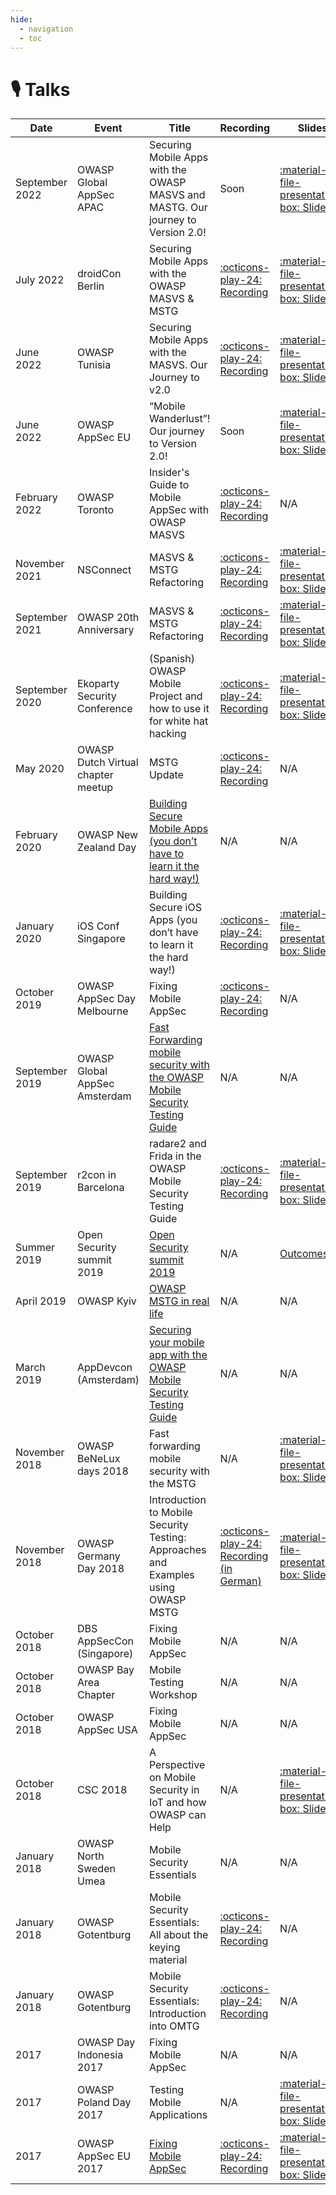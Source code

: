 ```yaml
---
hide:
  - navigation
  - toc
---
```


# &#127897; Talks

| Date | Event | Title | Recording | Slides |
|---|-------|------------------|-----|-----|
| September 2022 | OWASP Global AppSec APAC | Securing Mobile Apps with the OWASP MASVS and MASTG. Our journey to Version 2.0! | Soon | [:material-file-presentation-box: Slides](https://drive.google.com/file/d/1jXBIOw0Tqsi2VvumtMHFGhwkh3nzLgS7/view?usp=sharing) |
| July 2022 | droidCon Berlin | Securing Mobile Apps with the OWASP MASVS & MSTG | [:octicons-play-24: Recording](https://www.droidcon.com/2022/08/02/securing-mobile-apps-with-owasp-masvs-mstg-3/) | [:material-file-presentation-box: Slides](https://drive.google.com/file/d/1ZWZ-6W08nMOGpi-7vAhwnS09HvMFqExw/view?usp=sharing) |
| June 2022 | OWASP Tunisia | Securing Mobile Apps with the MASVS. Our Journey to v2.0 | [:octicons-play-24: Recording](https://www.youtube.com/watch?v=mQbYm1UKNXE) | [:material-file-presentation-box: Slides](https://drive.google.com/file/d/1EhRjS8eW8s-RrQRatFXnsoZqNYTZsHm0/view?usp=sharing) |
| June 2022 | OWASP AppSec EU | “Mobile Wanderlust”! Our journey to Version 2.0! | Soon | [:material-file-presentation-box: Slides](https://drive.google.com/file/d/1XD29n2Rtu3hEjcm235ZqQpelQ0sJvgTw/view?usp=sharing) |
| February 2022 | OWASP Toronto | Insider's Guide to Mobile AppSec with OWASP MASVS | [:octicons-play-24: Recording](https://youtu.be/qddf7MSpdK4) | N/A |
| November 2021 | NSConnect | MASVS & MSTG Refactoring | [:octicons-play-24: Recording](https://events.bizzabo.com/NSConnect21/agenda/session/634089) | [:material-file-presentation-box: Slides](https://drive.google.com/file/d/18-SMIDaNFPKHK8V6wWQqvj0UTu4toteQ/view?usp=sharing) |
| September 2021 | OWASP 20th Anniversary | MASVS & MSTG Refactoring | [:octicons-play-24: Recording](https://youtu.be/DFkCiNE2-MY) | [:material-file-presentation-box: Slides](https://drive.google.com/file/d/1UAloD0oGn9sVcMc5qPkjfKDtyUlH46tp/view?usp=sharing) |
| September 2020 | Ekoparty Security Conference | (Spanish) OWASP Mobile Project and how to use it for white hat hacking | [:octicons-play-24: Recording](https://www.youtube.com/watch?v=Son1elZ_0bw) | [:material-file-presentation-box: Slides](https://docs.google.com/presentation/d/1DLN5osuMjTi4hpanipCglUxYkH_gvitNyJjuv6s7SRk/edit?usp=sharing) |
| May 2020 | OWASP Dutch Virtual chapter meetup | MSTG Update | [:octicons-play-24: Recording](https://youtu.be/cuB8TNT0rMw?t=1999) | N/A |
| February 2020 | OWASP New Zealand Day | [Building Secure Mobile Apps (you don’t have to learn it the hard way!)](https://owasp.org/www-event-2020-NewZealandDay/) |  N/A | N/A |
| January 2020 | iOS Conf Singapore | Building Secure iOS Apps (you don’t have to learn it the hard way!) | [:octicons-play-24: Recording](https://engineers.sg/video/building-secure-ios-apps-you-don-t-have-to-learn-it-the-hard-way-ios-conf-sg-2020--3932) | [:material-file-presentation-box: Slides](http://bit.ly/2QRrSZ2) |
| October 2019 | OWASP AppSec Day Melbourne | Fixing Mobile AppSec | [:octicons-play-24: Recording](https://youtu.be/Jm_i6I5B1HM) | N/A |
| September 2019 | OWASP Global AppSec Amsterdam | [Fast Forwarding mobile security with the OWASP Mobile Security Testing Guide](https://sched.co/TepC) | N/A | N/A |
| September 2019 | r2con in Barcelona | radare2 and Frida in the OWASP Mobile Security Testing Guide | [:octicons-play-24: Recording](https://www.youtube.com/watch?v=BXwWBoRmh_4) | [:material-file-presentation-box: Slides](https://github.com/radareorg/r2con2019/tree/master/talks/r2_and_frida_owasp_mstg) |
| Summer 2019 | Open Security summit 2019 | [Open Security summit 2019](https://drive.google.com/file/d/1IS610Y-M8kVC4bTgE2qrB2ikl_A85k-M/view?usp=sharing) | N/A | [Outcomes](https://drive.google.com/file/d/1NNK5iLXX3taRjRd6HhNzyUMomO3g8WmC/view?usp=sharing) |
| April 2019 | OWASP Kyiv | [OWASP MSTG in real life](https://www.youtube.com/watch?v=BTkXlsTQtlI&feature=youtu.be) | N/A | N/A |
| March 2019 | AppDevcon (Amsterdam) | [Securing your mobile app with the OWASP Mobile Security Testing Guide](https://appdevcon.nl/session/securing-your-mobile-app-with-the-owasp-mobile-security-testing-guide/) | N/A | N/A |
| November 2018 | OWASP BeNeLux days 2018 | Fast forwarding mobile security with the MSTG | N/A | [:material-file-presentation-box: Slides](https://drive.google.com/file/d/1B6ZnTHmnNJjChKPtYFGy9E5DO-WLAVVF/view?usp=sharing) |
| November 2018 | OWASP Germany Day 2018 | Introduction to Mobile Security Testing: Approaches and Examples using OWASP MSTG | [:octicons-play-24: Recording (in German)](https://www.youtube.com/watch?v=FKlj6uM0Qv8) | [:material-file-presentation-box: Slides](https://owasp.github.io/german-owasp-day/archive/2018/) |
| October 2018 | DBS AppSecCon (Singapore) | Fixing Mobile AppSec | N/A | N/A |
| October 2018 | OWASP Bay Area Chapter | Mobile Testing Workshop | N/A | N/A |
| October 2018 | OWASP AppSec USA | Fixing Mobile AppSec | N/A | N/A |
| October 2018 | CSC 2018 | A Perspective on Mobile Security in IoT and how OWASP can Help | N/A | [:material-file-presentation-box: Slides](https://fr.slideshare.net/RomualdSZKUDLAREK/mobile-security-at-owasp-masvs-and-mstg)
| January 2018 | OWASP North Sweden Umea | Mobile Security Essentials | N/A | N/A |
| January 2018 | OWASP Gotentburg | Mobile Security Essentials: All about the keying material | [:octicons-play-24: Recording](https://www.youtube.com/watch?v=Yeybnej03lw) | N/A |
| January 2018 | OWASP Gotentburg | Mobile Security Essentials: Introduction into OMTG | [:octicons-play-24: Recording](https://www.youtube.com/watch?v=HLeAIScDMNM) | N/A |
| 2017 | OWASP Day Indonesia 2017 | Fixing Mobile AppSec | N/A | N/A |
| 2017 | OWASP Poland Day 2017 | Testing Mobile Applications  | N/A | [:material-file-presentation-box: Slides](https://www.slideshare.net/OWASP_Poland/owasp-poland-day-owasp-for-testing-mobile-applications) |
| 2017 | OWASP AppSec EU 2017 | [Fixing Mobile AppSec](http://sched.co/A66j) | [:octicons-play-24: Recording](https://www.youtube.com/watch?v=THJVzf-u7Iw) | [:material-file-presentation-box: Slides](https://2017.appsec.eu/presos/Developer/Fixing%20Mobile%20AppSec%20The%20OWASP%20Mobile%20Project-%20Bernhard%20Mueller%20and%20Sven%20Schleier%20-%20OWASP_AppSec-Eu_2017.pdf) |

<br>
